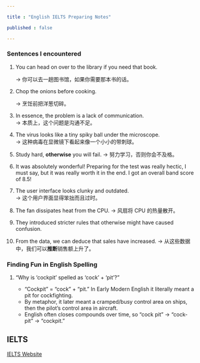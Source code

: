```yaml
---

title : "English IELTS Preparing Notes"

published : false

---
```



### Sentences I encountered

1. You can head on over to the library if you need that book.

    → 你可以去一趟图书馆，如果你需要那本书的话。
2. Chop the onions before cooking.

    → 烹饪前把洋葱切碎。
3. In essence, the problem is a lack of communication.  
    → 本质上，这个问题是沟通不足。

4. The virus looks like a tiny spiky ball under the microscope.  
    → 这种病毒在显微镜下看起来像一个小小的带刺球。  

5. Study hard, **otherwise** you will fail. 
	→ 努力学习，否则你会不及格。 

6. It was absolutely wonderful! Preparing for the test was really hectic, I must say, but it was really worth it in the end. I got an overall band score of 8.5!

7. The user interface looks clunky and outdated.  
    → 这个用户界面显得笨拙而且过时。  

8. The fan dissipates heat from the CPU. 
    → 风扇将 CPU 的热量散开。  

9. They introduced stricter rules that otherwise might have caused confusion.

10. From the data, we can deduce that sales have increased.
	→ 从这些数据中，我们可以**推断**销售额上升了。








### Finding Fun in English Spelling

1. “Why is ‘cockpit’ spelled as ‘cock’ + ‘pit’?”

	-	“Cockpit” = “cock” + “pit.” In Early Modern English it literally meant a pit for cockfighting.
	-	By metaphor, it later meant a cramped/busy control area on ships, then the pilot’s control area in aircraft.
	-	English often closes compounds over time, so “cock pit” → “cock-pit” → “cockpit.”





## IELTS 


[IELTS Website](https://ielts.org/take-a-test/preparation-resources/sample-test-questions/academic-test)